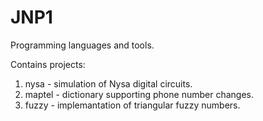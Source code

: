# JNP1
Programming languages and tools.

Contains projects:

1. nysa - simulation of Nysa digital circuits.
2. maptel - dictionary supporting phone number changes.
3. fuzzy - implemantation of triangular fuzzy numbers.
